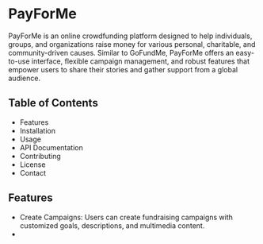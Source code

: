 # PayForMe
PayForMe is an online crowdfunding platform designed to help individuals, groups, and organizations raise money for various personal, charitable, and community-driven causes. Similar to GoFundMe, PayForMe offers an easy-to-use interface, flexible campaign management, and robust features that empower users to share their stories and gather support from a global audience.

## Table of Contents
* Features
* Installation
* Usage
* API Documentation
* Contributing
* License
* Contact

## Features
* Create Campaigns: Users can create fundraising campaigns with customized goals, descriptions, and multimedia content.
* 
